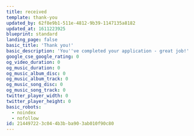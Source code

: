 ```yaml
---
title: received
template: thank-you
updated_by: 62f8e9b1-511e-4812-9b39-1147135a8182
updated_at: 1611223925
blueprint: standard
landing_page: false
basic_title: 'Thank you!'
basic_description: 'You''ve completed your application - great job!'
google_cse_google_rating: 0
og_video_duration: 0
og_music_duration: 0
og_music_album_disc: 0
og_music_album_track: 0
og_music_song_disc: 0
og_music_song_track: 0
twitter_player_width: 0
twitter_player_height: 0
basic_robots:
  - noindex
  - nofollow
id: 21449722-3c04-4b3b-ba90-3ab010f90c80
---
```

